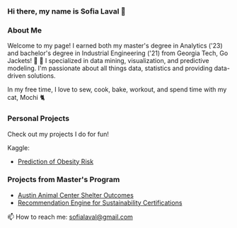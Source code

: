 ### Hi there, my name is Sofia Laval 👋
### About Me
Welcome to my page! I earned both my master's degree in Analytics ('23) and bachelor's degree in Industrial Engineering ('21) from Georgia Tech, Go Jackets! 🐝 💛 I specialized in data mining, visualization, and predictive modeling. I'm passionate about all things data, statistics and providing data-driven solutions. 

In my free time, I love to sew, cook, bake, workout, and spend time with my cat, Mochi 🐈 

### Personal Projects 
Check out my projects I do for fun! 

Kaggle: 
- [Prediction of Obesity Risk](https://github.com/sofialaval/Kaggle_Competition-Prediction_of_Obesity_Risk)

### Projects from Master's Program 
- [Austin Animal Center Shelter Outcomes](https://github.com/sofialaval/Austin_Animal_Center?tab=readme-ov-file)
- [Recommendation Engine for Sustainability Certifications](https://github.com/sofialaval/Recommendation-System)


📫 How to reach me: sofialaval@gmail.com
<!--
**sofialaval/sofialaval** is a ✨ _special_ ✨ repository because its `README.md` (this file) appears on your GitHub profile.

Here are some ideas to get you started:

- 🔭 I’m currently working on ...
- 🌱 I’m currently learning ...
- 👯 I’m looking to collaborate on ...
- 🤔 I’m looking for help with ...
- 💬 Ask me about ...
- 📫 How to reach me: ...
- 😄 Pronouns: ...
- ⚡ Fun fact: ...
-->
